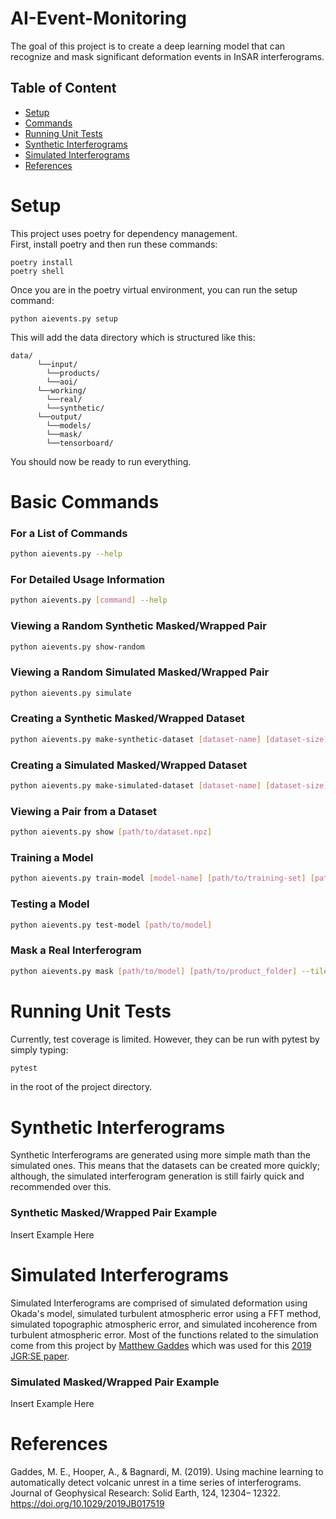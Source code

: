 # AI-Event-Monitoring

The goal of this project is to create a deep learning model that can recognize and mask significant deformation events in InSAR interferograms.

## Table of Content 

- [Setup](#setup)
- [Commands](#commands)
- [Running Unit Tests](#tests)
- [Synthetic Interferograms](#synth)
- [Simulated Interferograms](#sim)
- [References](#references)
    
# Setup <a name="setup"></a>
This project uses poetry for dependency management.</br>
First, install poetry and then run these commands:
```
poetry install
poetry shell
```
Once you are in the poetry virtual environment, you can run the setup command:
```
python aievents.py setup
```
This will add the data directory which is structured like this:
```
data/
      └──input/
        └──products/
        └──aoi/
      └──working/
        └──real/
        └──synthetic/
      └──output/
        └──models/
        └──mask/
        └──tensorboard/
```
You should now be ready to run everything.

# Basic Commands <a name="commands"></a>

### For a List of Commands
```bash
python aievents.py --help
```

### For Detailed Usage Information
```bash
python aievents.py [command] --help
```

### Viewing a Random Synthetic Masked/Wrapped Pair
```bash
python aievents.py show-random
```

### Viewing a Random Simulated Masked/Wrapped Pair
```bash
python aievents.py simulate
```

### Creating a Synthetic Masked/Wrapped Dataset
```bash
python aievents.py make-synthetic-dataset [dataset-name] [dataset-size] --tile_size [nxn-size-of-images]
```

### Creating a Simulated Masked/Wrapped Dataset
```bash
python aievents.py make-simulated-dataset [dataset-name] [dataset-size] --tile_size [nxn-size-of-images]
```

### Viewing a Pair from a Dataset
```bash
python aievents.py show [path/to/dataset.npz]
```

### Training a Model
```bash
python aievents.py train-model [model-name] [path/to/training-set] [path/to/testing-set] --epochs [num-of-epochs]
```

### Testing a Model
```bash
python aievents.py test-model [path/to/model]
```

### Mask a Real Interferogram
```bash
python aievents.py mask [path/to/model] [path/to/product_folder] --tile_size [size-of-tiles-used-to-train]
```

# Running Unit Tests <a name="tests"></a>
Currently, test coverage is limited. However, they can be run with pytest by simply typing:<br>
```bash
pytest
```
in the root of the project directory.

# Synthetic Interferograms <a name="synth"></a>
Synthetic Interferograms are generated using more simple math than the simulated ones. This means that the datasets can be created
more quickly; although, the simulated interferogram generation is still fairly quick and recommended over this.

### Synthetic Masked/Wrapped Pair Example
Insert Example Here

# Simulated Interferograms <a name="sim"></a>
Simulated Interferograms are comprised of simulated deformation using Okada's model, simulated turbulent atmospheric error using a FFT method,
simulated topographic atmospheric error, and simulated incoherence from turbulent atmospheric error. Most of the functions related to the simulation 
come from this project by [Matthew Gaddes](https://github.com/matthew-gaddes/SyInterferoPy) which was used for this [2019 JGR:SE paper](https://agupubs.onlinelibrary.wiley.com/doi/abs/10.1029/2019JB017519).

### Simulated Masked/Wrapped Pair Example
Insert Example Here

# References
Gaddes, M. E., Hooper, A., & Bagnardi, M. (2019). Using machine learning to automatically detect volcanic unrest in a time series of interferograms. Journal of Geophysical Research: Solid Earth, 124, 12304– 12322. https://doi.org/10.1029/2019JB017519
